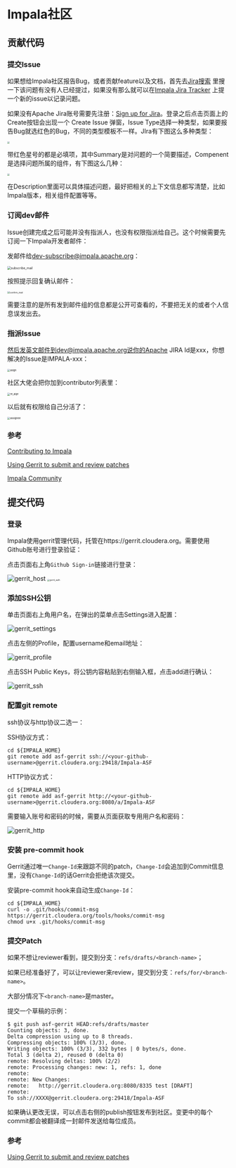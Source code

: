 # Impala社区

## 贡献代码

### 提交Issue

如果想给Impala社区报告Bug，或者贡献feature以及文档，首先去[Jira搜索](https://issues.apache.org/jira/issues/?jql=project%20%3D%20IMPALA) 里搜一下该问题有没有人已经提过，如果没有那么就可以在[Impala Jira Tracker](https://issues.apache.org/jira/projects/IMPALA/) 上提一个新的issue以记录问题。

如果没有Apache Jira账号需要先注册：[Sign up for Jira](https://issues.apache.org/jira/secure/Signup!default.jspa)。登录之后点击页面上的Create按钮会出现一个 Create Issue 弹窗，Issue Type选择一种类型，如果要报告Bug就选红色的Bug，不同的类型模板不一样。JIra有下图这么多种类型：

<img src="./impala_community.assets/image-20211127193713690.png" style="zoom: 33%;" />



带红色星号的都是必填项，其中Summary是对问题的一个简要描述，Compenent是选择问题所属的组件，有下图这么几种：

<img src="./impala_community.assets/image-20211127194757733.png" style="zoom: 33%;" />

在Description里面可以具体描述问题，最好把相关的上下文信息都写清楚，比如Impala版本，相关组件配置等等。

### 订阅dev邮件

Issue创建完成之后可能并没有指派人，也没有权限指派给自己。这个时候需要先订阅一下Impala开发者邮件：

发邮件给[dev-subscribe@impala.apache.org](mailto:dev-subscribe@impala.apache.org)：

<img src="./impala_community.assets/subscribe_mail.png" alt="subscribe_mail" style="zoom: 50%;" />

按照提示回复确认邮件：

<img src="./impala_community.assets/confirm_mail.png" alt="confirm_mail" style="zoom: 35%;" />

需要注意的是所有发到邮件组的信息都是公开可查看的，不要把无关的或者个人信息误发出去。

### 指派Issue

然后发英文邮件到dev@impala.apache.org说你的Apache JIRA Id是xxx，你想解决的Issue是IMPALA-xxx：

<img src="./impala_community.assets/asign.png" alt="asign" style="zoom:40%;" />

社区大佬会把你加到contributor列表里：

<img src="./impala_community.assets/re_aign.png" alt="re_aign" style="zoom: 40%;" />

以后就有权限给自己分活了：

<img src="./impala_community.assets/assignee.png" alt="assignee" style="zoom: 40%;" />

### 参考

[Contributing to Impala](https://cwiki.apache.org/confluence/display/IMPALA/Contributing+to+Impala)

[Using Gerrit to submit and review patches](https://cwiki.apache.org/confluence/display/IMPALA/Using+Gerrit+to+submit+and+review+patches)

[Impala Community](https://impala.apache.org/community.html)

## 提交代码

### 登录

Impala使用gerrit管理代码，托管在https://gerrit.cloudera.org。需要使用Github账号进行登录验证：

点击页面右上角`Github Sign-in`链接进行登录：

<img src="./impala_community.assets/gerrit_host-9582739.png" alt="gerrit_host"  />

<img src="./impala_community.assets/gerrit_auth.png" alt="gerrit_auth" style="zoom:33%;" />

### 添加SSH公钥

单击页面右上角用户名，在弹出的菜单点击Settings进入配置：

![gerrit_settings](./impala_community.assets/gerrit_settings.png)

点击左侧的Profile，配置username和email地址：

![gerrit_profile](./impala_community.assets/gerrit_profile.png)

点击SSH Public Keys，将公钥内容粘贴到右侧输入框，点击add进行确认：

![gerrit_ssh](./impala_community.assets/gerrit_ssh.png)

### 配置git remote

ssh协议与http协议二选一：

SSH协议方式：

```shell
cd ${IMPALA_HOME}
git remote add asf-gerrit ssh://<your-github-username>@gerrit.cloudera.org:29418/Impala-ASF

```

HTTP协议方式：

```shell
cd ${IMPALA_HOME}
git remote add asf-gerrit http://<your-github-username>@gerrit.cloudera.org:8080/a/Impala-ASF
```

需要输入账号和密码的时候，需要从页面获取专用用户名和密码：

![gerrit_http](./impala_community.assets/gerrit_http.png)

### 安装 pre-commit hook

Gerrit通过唯一`Change-Id`来跟踪不同的patch，`Change-Id`会追加到Commit信息里，没有`Change-Id`的话Gerrit会拒绝该次提交。

安装pre-commit hook来自动生成`Change-Id`：

```shell
cd ${IMPALA_HOME}
curl -o .git/hooks/commit-msg https://gerrit.cloudera.org/tools/hooks/commit-msg
chmod u+x .git/hooks/commit-msg
```

### 提交Patch

如果不想让reviewer看到，提交到分支：`refs/drafts/<branch-name>`；

如果已经准备好了，可以让reviewer来review，提交到分支：`refs/for/<branch-name>`。

大部分情况下`<branch-name>`是master。

提交一个草稿的示例：

```
$ git push asf-gerrit HEAD:refs/drafts/master
Counting objects: 3, done.
Delta compression using up to 8 threads.
Compressing objects: 100% (3/3), done.
Writing objects: 100% (3/3), 332 bytes | 0 bytes/s, done.
Total 3 (delta 2), reused 0 (delta 0)
remote: Resolving deltas: 100% (2/2)
remote: Processing changes: new: 1, refs: 1, done
remote:
remote: New Changes:
remote:   http://gerrit.cloudera.org:8080/8335 test [DRAFT]
remote:
To ssh://XXXX@gerrit.cloudera.org:29418/Impala-ASF
```

如果确认更改无误，可以点击右侧的publish按钮发布到社区。变更中的每个commit都会被翻译成一封邮件发送给每位成员。

### 参考

[Using Gerrit to submit and review patches](https://cwiki.apache.org/confluence/display/IMPALA/Using+Gerrit+to+submit+and+review+patches)
